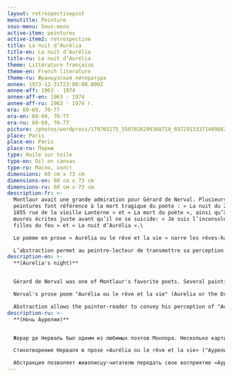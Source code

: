 ```yaml
---
layout: retrospectivepost
menutitle: Peinture
sous-menu: Sous-menu
active-item: peintures
active-item2: retrospective
title: La nuit d’Aurélia
title-en: La nuit d’Aurélia
title-ru: La nuit d’Aurélia
theme: Littérature française
theme-en: French literature
theme-ru: Французская литература
annee: 1973-12-31T23:00:00.000Z
annee-aff: 1963 - 1974
annee-aff-en: 1963 - 1974
annee-aff-ru: 1963 - 1974 г.
era: 60-69, 70-77
era-en: 60-69, 70-77
era-ru: 60-69, 70-77
picture: /photos/wordpress/179765175_5507026209368718_6972913337140986288_n.jpg
place: Paris
place-en: Paris
place-ru: Париж
type: Huile sur toile
type-en: Oil on canvas
type-ru: Масло, холст
dimensions: 60 cm x 73 cm
dimensions-en: 60 cm x 73 cm
dimensions-ru: 60 см x 73 см
description-fr: >-
  Montlaur avait une grande admiration pour Gérard de Nerval. Plusieurs
  peintures font référence à la mort tragique du poète : « La nuit du 25 janvier
  1855 rue de la vieille Lanterne » et « La mort du poète », ainsi qu’à ses
  œuvres écrites juste avant qu’il ne se suicide: « Je suis l’inconsolé », « Les
  filles du feu » et « La nuit d’Aurélia ».\

  Le poème en prose « Aurélia ou le rêve et la vie » narre les rêves-hallucinations de Nerval, et son amour pour Aurélia, morte, qu’il ne peut rencontrer qu’aux Enfers. Il dit sa propre folie ce qui, selon Albert Béguin, est un acte poétique par excellence (*L’âme romantique et le rêve*, José Corti, 1939, p.358). Nerval mentionne traduire ses souvenirs en traçant des dessins coloriés – « séries de fresques » – qu’il accroche sur le mur de sa chambre d’hôpital. La frontière entre rêve (délire) et réalité (lucidité) est toujours floue, incertaine. Montlaur ne pouvait qu’être touché par les descriptions du poète.\

  L’abstraction permet au peintre-lecteur de transmettre sa perception d’« Aurélia » au spectateur du tableau « La nuit d’Aurélia ». Là, il maîtrise parfaitement l’art de reproduire le flou des formes et des couleurs. L’hallucination-folie envahit tout le tableau, on perçoit des formes humaines en premier plan « Les contours de leurs figures variaient comme la flamme d’une lampe, et à tout moment quelque chose de l’une passait dans l’autre ; le sourire, la voix, la teinte des cheveux, la taille, les gestes familiers, s’échangeaient comme si elles eussent vécu de la même vie, et chacune était ainsi un composé de toutes. » (*Aurélia*, Coll. Le livre de poche, p.27). En arrière-plan, une étoile géante – Aurélia métamorphosée ? – aux bras protecteurs. Un ciel nuit-noire.
description-en: >-
  **(Aurelia's night)**


  Gérard de Nerval was one of Montlaur's favorite poets. Several paintings refer to his tragic death: "La nuit du 25 janvier 1855 rue de la vieille Lanterne" (The night of January 25th 1855, Rue de la Vieille Lanterne) and "La mort du poète" (The Death of the Poet), and to his works written just before he committed suicide: "Je suis l'inconsolé" ( I am the Inconsable), "Les filles du feu" (The Daughters of Fire) and “ La nuit d'Aurélia" (Aurelia's Night ). \

  Nerval's prose poem "Aurélia ou le rêve et la vie" (Aurelia or the Dream and Life) narrates his dreams-hallucinations, and his love for Aurélia, now dead, whom he can only meet in the underworld. He speaks of his own madness which, according to Albert Béguin, "is a poetic act par excellence" (*L’âme romantique et le rêve*, José Corti, 1939, p.358). Nerval mentions that he also translates his dream memories by tracing colored drawings - "series of frescoes" - which he hangs on the wall of his hospital room. For him, the borderline between dream (delirium) and reality (lucidity) is always blurred, uncertain. Montlaur could not help but be touched by the poet's descriptions. \

  Abstraction allows the painter-reader to convey his perception of "Aurélia" to the viewer of the painting "The Night of Aurelia". Here, he perfectly masters the art of reproducing the blurring of shapes and colors. Hallucination-madness invades the whole painting, we perceive human forms in the foreground "The outlines of their figures varied like the flame of a lamp, and at all times something from one passed into the other; the smile, the voice, the color of the hair, the size, the familiar gestures, were exchanged as if they had lived the same life, and each was thus a composite of all" (*Aurélia*). In the background, a giant star - is this metamorphosed Aurelia? with protective arms. A dark night sky.
description-ru: >-
  **(Ночь Аурелии)**


  Жерар де Нерваль был одним из любимых поэтов Монлора. Несколько картин посвящены его трагической смерти: «La nuit du 25 janvier 1855 rue de la vieille Lanterne» ("Ночь 25 января 1855 года, Rue de la Vieille Lanterne") и «La mort du poète» ("Смерть поэта"), и его произведениям, написанным незадолго до его самоубийства: «Je suis l'inconsolé» ("Я непоколебимый"), «Les filles du feu» ("Дочери огня") и «La nuit d'Aurélia» ("Ночь Аурелии"). \

  Стихотворение Нерваля в прозе «Aurélia ou le rêve et la vie» ("Аурелия, или Сон и жизнь") повествует о его снах-галлюцинациях и его любви к Аурелии, ныне мертвой, с которой он может встретиться только в подземном мире. Он говорит о своем собственном безумии, которое, по словам Альбера Бегена, «является поэтическим актом по преимуществу» ( *L’âme romantique et le rêve* , Хосе Корти, 1939, стр. 358). Нерваль упоминает, что он также переводит воспоминания о своих сновидениях, набрасывая цветные рисунки – «серию фресок», которые он вешает на стену своей больничной палаты. Для него граница между сном (бредом) и реальностью (осознанием) всегда размыта, неопределенна. Монлора не могли не тронуть описания поэта. \

  Абстракция позволяет живописцу-читателю передать свое восприятие «Аурелии» зрителю картины «Ночь Аурелии». Здесь он в совершенстве владеет искусством воспроизведения размытости форм и цветов. Галлюцинация-безумие вторгается во всю картину, мы воспринимаем человеческие формы на переднем плане. "Очертания их фигур менялись, как пламя лампы, и все время что-то переходило от одного к другому: улыбка, голос, цвет волосы, размер, знакомые жесты были обменены, как если бы они прожили одну и ту же жизнь, и, таким образом, каждый был составным из всего"( *Aurélia* ). На заднем плане гигантская звезда – может быть, это превращенная Аурелия?  Темное ночное небо.
---
```

